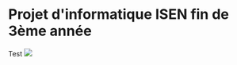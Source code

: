 
<h1>Projet d'informatique ISEN fin de 3ème année</h1>
<p>
Test 


<img src='https://h3z6m7w4.rocketcdn.me/wp-content/uploads/2020/06/Scrum-process-schema-FR-small.png'>

</p>